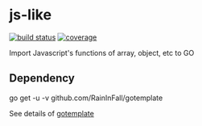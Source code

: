 # js-like
[![build status](https://travis-ci.org/RainInFall/js-like.svg?branch=master)](https://travis-ci.org/RainInFall/js-like.svg?branch=master)
[![coverage](https://coveralls.io/repos/github/RainInFall/js-like/badge.svg)](https://coveralls.io/repos/github/RainInFall/js-like/badge.svg)

Import Javascript's functions of array, object, etc to GO

## Dependency

go get -u -v github.com/RainInFall/gotemplate

See details of [gotemplate](https://github.com/RainInFall/gotemplate)
